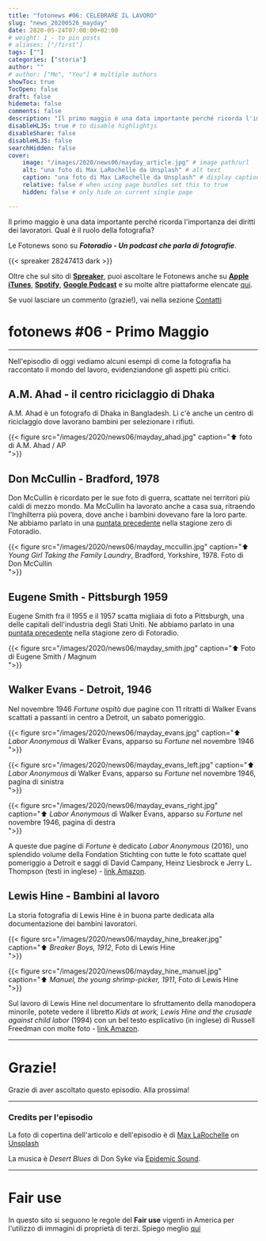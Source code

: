 ```yaml
---
title: "fotonews #06: CELEBRARE IL LAVORO"
slug: "news_20200526_mayday"
date: 2020-05-24T07:00:00+02:00
# weight: 1 - to pin posts
# aliases: ["/first"]
tags: [""]
categories: ["storia"]
author: ""
# author: ["Me", "You"] # multiple authors
showToc: true
TocOpen: false
draft: false
hidemeta: false
comments: false
description: "Il primo maggio è una data importante perché ricorda l'importanza dei diritti dei lavoratori. Qual è il ruolo della fotografia?"
disableHLJS: true # to disable highlightjs
disableShare: false
disableHLJS: false
searchHidden: false
cover:
    image: "/images/2020/news06/mayday_article.jpg" # image path/url
    alt: "una foto di Max LaRochelle da Unsplash" # alt text
    caption: "una foto di Max LaRochelle da Unsplash" # display caption under cover
    relative: false # when using page bundles set this to true
    hidden: false # only hide on current single page

---
```


Il primo maggio è una data importante perché ricorda l'importanza dei diritti dei lavoratori. Qual è il ruolo della fotografia?
<!--more-->

Le Fotonews sono su **_Fotoradio - Un podcast che parla di fotografie_**.

{{< spreaker 28247413 dark >}}

Oltre che sul sito di [**Spreaker**](https://links.fotoradio.info/spreaker), puoi ascoltare le Fotonews anche su [**Apple iTunes**](https://links.fotoradio.info/apple), [**Spotify**](https://links.fotoradio.info/spotify), [**Google Podcast**](https://links.fotoradio.info/google) e su molte altre piattaforme elencate [qui](/static_page/listen/).

Se vuoi lasciare un commento (grazie!), vai nella sezione [Contatti](/contact/)
</br>


# fotonews #06 - Primo Maggio

- - -

Nell'episodio di oggi vediamo alcuni esempi di come la fotografia ha raccontato il mondo del lavoro, evidenziandone gli aspetti più critici.


## A.M. Ahad - il centro riciclaggio di Dhaka

A.M. Ahad è un fotografo di Dhaka in Bangladesh. Lì c'è anche un centro di riciclaggio dove lavorano bambini per selezionare i rifiuti.

{{< figure src="/images/2020/news06/mayday_ahad.jpg" caption="⬆︎ foto di A.M. Ahad / AP<br> ">}}


## Don McCullin - Bradford, 1978

Don McCullin è ricordato per le sue foto di guerra, scattate nei territori più caldi di mezzo mondo. Ma McCullin ha lavorato anche a casa sua, ritraendo l'Inghilterra più povera, dove anche i bambini dovevano fare la loro parte.
Ne abbiamo parlato in una [puntata precedente](https://fotoradio.info/2019/08/guerra_mccullin/) nella stagione zero di Fotoradio.

{{< figure src="/images/2020/news06/mayday_mccullin.jpg" caption="⬆︎ _Young Girl Taking the Family Laundry_, Bradford, Yorkshire, 1978. Foto di Don McCullin<br> ">}}


## Eugene Smith - Pittsburgh 1959

Eugene Smith fra il 1955 e il 1957 scatta migliaia di foto a Pittsburgh, una delle capitali dell'industria degli Stati Uniti.
Ne abbiamo parlato in una [puntata precedente](https://fotoradio.info/2019/08/pittsburgh_smith/) nella stagione zero di Fotoradio.

{{< figure src="/images/2020/news06/mayday_smith.jpg" caption="⬆︎ Foto di Eugene Smith / Magnum<br> ">}}


## Walker Evans - Detroit, 1946

Nel novembre 1946 _Fortune_ ospitò due pagine con 11 ritratti di Walker Evans scattati a passanti in centro a Detroit, un sabato pomeriggio.

{{< figure src="/images/2020/news06/mayday_evans.jpg" caption="⬆︎ _Labor Anonymous_ di Walker Evans, apparso su _Fortune_ nel novembre 1946<br> ">}}

{{< figure src="/images/2020/news06/mayday_evans_left.jpg" caption="⬆︎ _Labor Anonymous_ di Walker Evans, apparso su _Fortune_ nel novembre 1946, pagina di sinistra<br> ">}}

{{< figure src="/images/2020/news06/mayday_evans_right.jpg" caption="⬆︎ _Labor Anonymous_ di Walker Evans, apparso su _Fortune_ nel novembre 1946, pagina di destra<br> ">}}

A queste due pagine di _Fortune_ è dedicato _Labor Anonymous_ (2016), uno splendido volume della Fondation Stichting con tutte le foto scattate quel pomeriggio a Detroit e saggi di David Campany, Heinz Liesbrock e Jerry L. Thompson (testi in inglese) - [link Amazon](https://amzn.to/36oC1m3).

## Lewis Hine - Bambini al lavoro

La storia fotografia di Lewis Hine è in buona parte dedicata alla documentazione dei bambini lavoratori.

{{< figure src="/images/2020/news06/mayday_hine_breaker.jpg" caption="⬆︎ _Breaker Boys, 1912_, Foto di Lewis Hine<br> ">}}

{{< figure src="/images/2020/news06/mayday_hine_manuel.jpg" caption="⬆︎ _Manuel, the young shrimp-picker, 1911_, Foto di Lewis Hine<br> ">}}

Sul lavoro di Lewis Hine nel documentare lo sfruttamento della manodopera minorile, potete vedere il libretto _Kids at work, Lewis Hine and the crusade against child labor_ (1994) con un bel testo esplicativo (in inglese) di Russell Freedman con molte foto - [link Amazon](https://amzn.to/2zfG2Nz).

- - -

# Grazie!

Grazie di aver ascoltato questo episodio. Alla prossima!

<!--
- - -
### Bonus Track

Torniamo all'episodio di oggi sul campo di accoglienza di Samos con questa bonus track.
Nicolò Govoni, uno dei fondatori di Still I Rise, racconta in un Tedx, del senso del volontariato e dell'approccio della sua ong verso i bambini del campo di Samos.
Un estratto della clip è in coda all'episodio. Qui la versione integrale del video.

{{< yt 7UKsgk0Ose0 >}}


<br>
-->

<!--
- - -

### Citazioni


- Fabrizio Gatti, con le immagini di Massimo Sestini, _Dimmi dove sei_, National Geographic Italia, giugno 2019

Le voci fuori campo sono tratte dal trailer del documentario di National Geographic Channel diretto da Jesús Garcés Lambert andato in onda il 20 giugno 2019 su Sky e poi boh.
-->

<!--
- - -
### Errata corrige

Nella prima versione dell'episodio, avevo previsto di chiudere con una clip di Nicolò Govoni che racconta il centro creato da Still I Rise alle porte del campo di Samos.
Poi invece ho preferito inserire la clip dal Tedx dove si parla di volontariato che mi pare più interessante. Quindi non torna il mio discorso in chiusura di puntata. Mi spiace
-->

<!--
- - -

### Altri link

- La puntata di **Be My Diary** di Rossella Pivanti citata nell'episodio è ascoltabile a questo (<a target="blank" href="https://www.spreaker.com/user/bemydiary/bmd-s02e10-finito">link</a>)

-->

- - -

### Credits per l'episodio

La foto di copertina dell'articolo e dell'episodio è di [Max LaRochelle](https://unsplash.com/@maxlarochelle?utm_source=unsplash&utm_medium=referral&utm_content=creditCopyText)  on  [Unsplash](https://unsplash.com/s/photos/industry?utm_source=unsplash&utm_medium=referral&utm_content=creditCopyText)

La musica è _Desert Blues_ di Don Syke via [Epidemic Sound](https://www.epidemicsound.com/artists/don-syke).


- - -

# Fair use

In questo sito si seguono le regole del **Fair use** vigenti in America per l'utilizzo di immagini di proprietà di terzi. Spiego meglio [qui](/static_page/fair_use/)
